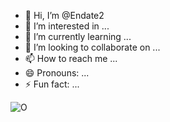 - 👋 Hi, I’m @Endate2
- 👀 I’m interested in ...
- 🌱 I’m currently learning ...
- 💞️ I’m looking to collaborate on ...
- 📫 How to reach me ...
- 😄 Pronouns: ...
- ⚡ Fun fact: ...



<!---
Endate2/Endate2 is a ✨ special ✨ repository because its `README.md` (this file) appears on your GitHub profile.
You can click the Preview link to take a look at your changes.
--->




![О]([ссылка_на_gif](https://github.com/user-attachments/assets/959f5467-9586-4a36-b771-567ad03659c4))



